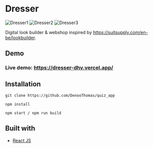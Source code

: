 # Dresser

![Dresser1](https://user-images.githubusercontent.com/110465703/204530922-fdb5793c-8d42-4fdd-8f92-8ad07c37e2cf.png)
![Dresser2](https://user-images.githubusercontent.com/110465703/204530932-79352d55-199f-4b4e-af38-6086bb7b3b9d.png)
![Dresser3](https://user-images.githubusercontent.com/110465703/204530942-bdc13d32-4c8f-4ea6-a8da-f08da9472015.png)

Digital look builder & webshop inspired by https://suitsupply.com/en-be/lookbuilder.

## Demo
### Live demo: https://dresser-dhv.vercel.app/

## Installation

```
git clone https://github.com/DenooThomas/quiz_app

npm install

npm start / npm run build
```

## Built with
- [React JS](https://reactjs.org/)
